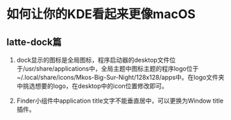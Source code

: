 # 如何让你的KDE看起来更像macOS

## latte-dock篇

1. dock显示的图标是全局图标，程序启动器的desktop文件位于/usr/share/applications中，全局主题中图标主题的程序logo位于~/.local/share/icons/Mkos-Big-Sur-Night/128x128/apps中。在logo文件夹中挑选想要的logo，在desktop中的icon位置修改即可。

2. Finder小组件中application title文字不能垂直居中，可以更换为Window title插件。

   